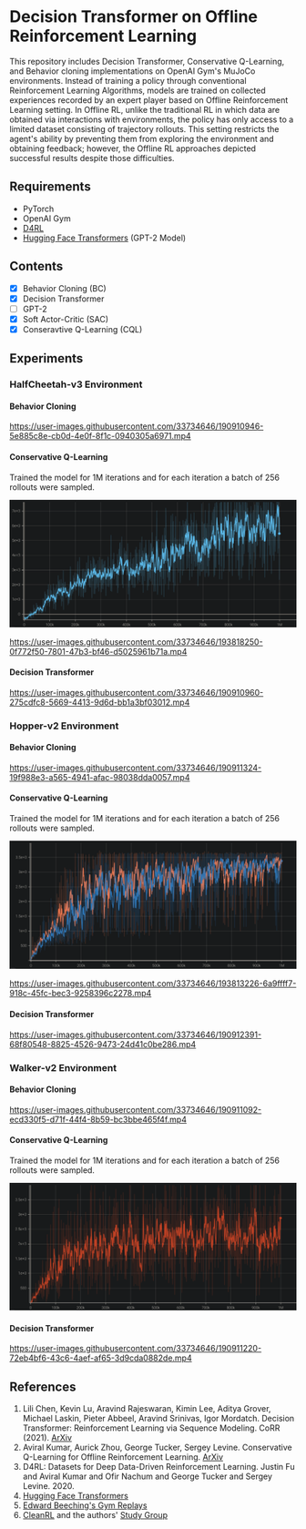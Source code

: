 # Decision Transformer on Offline Reinforcement Learning

This repository includes Decision Transformer, Conservative Q-Learning, and Behavior cloning implementations on OpenAI Gym's MuJoCo environments. Instead of training a policy through conventional Reinforcement Learning Algorithms, models are trained on collected experiences recorded by an expert player based on Offline Reinforcement Learning setting. In Offline RL, unlike the traditional RL in which data are obtained via interactions with environments, the policy has only access to a limited dataset consisting of trajectory rollouts. This setting restricts the agent's ability by preventing them from exploring the environment and obtaining feedback; however, the Offline RL approaches depicted successful results despite those difficulties. 

## Requirements

* PyTorch
* OpenAI Gym
* [D4RL](https://github.com/Farama-Foundation/D4RL)
* [Hugging Face Transformers](https://github.com/huggingface/transformers) (GPT-2 Model)

## Contents
  - [x] Behavior Cloning (BC)
  - [x] Decision Transformer
  - [ ] GPT-2
  - [x] Soft Actor-Critic (SAC)
  - [x] Conseravtive Q-Learning (CQL)
  
## Experiments
### HalfCheetah-v3 Environment

#### Behavior Cloning

https://user-images.githubusercontent.com/33734646/190910946-5e885c8e-cb0d-4e0f-8f1c-0940305a6971.mp4

#### Conservative Q-Learning

Trained the model for 1M iterations and for each iteration a batch of 256 rollouts were sampled.

![HC-CQL](https://github.com/TroddenSpade/Decision-Transformer-on-Offline-Reinforcement-Learning/blob/main/assets/HC-CQL.png?raw=true)

https://user-images.githubusercontent.com/33734646/193818250-0f772f50-7801-47b3-bf46-d5025961b71a.mp4

#### Decision Transformer

https://user-images.githubusercontent.com/33734646/190910960-275cdfc8-5669-4413-9d6d-bb1a3bf03012.mp4


### Hopper-v2 Environment

#### Behavior Cloning

https://user-images.githubusercontent.com/33734646/190911324-19f988e3-a565-4941-afac-98038dda0057.mp4

#### Conservative Q-Learning

Trained the model for 1M iterations and for each iteration a batch of 256 rollouts were sampled.

![H-CQL](https://github.com/TroddenSpade/Decision-Transformer-on-Offline-Reinforcement-Learning/blob/main/assets/H-CQL.png?raw=true)

https://user-images.githubusercontent.com/33734646/193813226-6a9ffff7-918c-45fc-bec3-9258396c2278.mp4

#### Decision Transformer

https://user-images.githubusercontent.com/33734646/190912391-68f80548-8825-4526-9473-24d41c0be286.mp4


### Walker-v2 Environment

#### Behavior Cloning

https://user-images.githubusercontent.com/33734646/190911092-ecd330f5-d71f-44f4-8b59-bc3bbe465f4f.mp4

#### Conservative Q-Learning

Trained the model for 1M iterations and for each iteration a batch of 256 rollouts were sampled.

![W-CQL](https://github.com/TroddenSpade/Decision-Transformer-on-Offline-Reinforcement-Learning/blob/main/assets/W-CQL.png?raw=true)


#### Decision Transformer

https://user-images.githubusercontent.com/33734646/190911220-72eb4bf6-43c6-4aef-af65-3d9cda0882de.mp4


## References

1. Lili Chen, Kevin Lu, Aravind Rajeswaran, Kimin Lee, Aditya Grover, Michael Laskin, Pieter Abbeel, Aravind Srinivas, Igor Mordatch. Decision Transformer: Reinforcement Learning via Sequence Modeling. CoRR (2021). [ArXiv](https://arxiv.org/abs/2106.01345)
2. Aviral Kumar, Aurick Zhou, George Tucker, Sergey Levine. Conservative Q-Learning for Offline Reinforcement Learning. [ArXiv](https://arxiv.org/abs/2006.04779)
3. D4RL: Datasets for Deep Data-Driven Reinforcement Learning. Justin Fu and Aviral Kumar and Ofir Nachum and George Tucker and Sergey Levine. 2020.
4. [Hugging Face Transformers](https://github.com/huggingface/transformers)
5. [Edward Beeching's Gym Replays](https://huggingface.co/datasets/edbeeching/decision_transformer_gym_replay)
6. [CleanRL](https://github.com/vwxyzjn/cleanrl) and the authors' [Study Group](https://youtu.be/AjudkPZKIr4)
